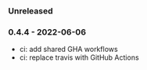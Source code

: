 ### Unreleased

### 0.4.4 - 2022-06-06

- ci: add shared GHA workflows
- ci: replace travis with GitHub Actions


[0.4.3]: https://github.com/haraka/haraka-nosql/releases/tag/0.4.3
